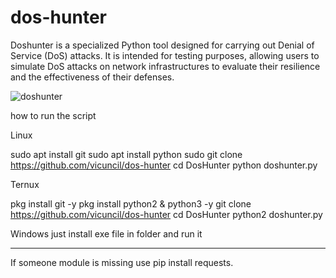 # dos-hunter
Doshunter is a specialized Python tool designed for carrying out Denial of Service (DoS) attacks. It is intended for testing purposes, allowing users to simulate DoS attacks on network infrastructures to evaluate their resilience and the effectiveness of their defenses.

![doshunter](https://github.com/user-attachments/assets/c22edecb-70f6-45f8-9b49-6d0c9b0329c6)


how to run the script

Linux

sudo apt install git
sudo apt install python
sudo git clone https://github.com/vicuncil/dos-hunter
cd DosHunter
python doshunter.py

Ternux

pkg install git -y
pkg install python2 & python3 -y
git clone https://github.com/vicuncil/dos-hunter
cd DosHunter
python2 doshunter.py

Windows
just install exe file in folder and run it

-------------------------------------------
If someone module is missing use pip install requests.

